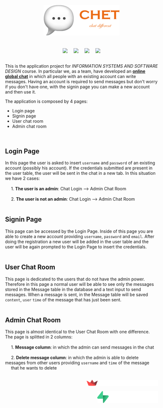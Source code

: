 <div align="center">
  <img src="https://raw.githubusercontent.com/Fedrosauro/Images/main/Images/chat_logo.png"/>
  <h1></h1>
  <img src="https://img.shields.io/badge/status-active-brightgreen"/>&nbsp;&nbsp;&nbsp;&nbsp;
  <img src="https://img.shields.io/badge/firefox-fail-red?style=flat&logo=firefox"/>&nbsp;&nbsp;&nbsp;&nbsp;
  <img src="https://img.shields.io/badge/chrome-success-green?style=flat&logo=google-chrome"/>&nbsp;&nbsp;&nbsp;&nbsp;
  <img src="https://img.shields.io/badge/safari-success-green?style=flat&logo=safari"/>
</div>
<br>

This is the application project for <i>INFORMATION SYSTEMS AND SOFTWARE DESIGN</i> course. In particular we, as a team, have developed an <b><u>online global chat</u></b> in which all people with an existing account can write messages. Having an account is required to send messages but don't worry if you don't have one, with the signin page you can make a new account and then use it.

The application is composed by 4 pages:
* Login page
* Signin page
* User chat room
* Admin chat room
<br>

<h2>Login Page</h2>
In this page the user is asked to insert <code>username</code> and <code>password</code> of an existing account (possibly his account). If the credentials submitted are present in the user table, the user will be sent in the chat in a new tab. In this situation we have 2 cases:<br><br>
&nbsp;&nbsp;&nbsp;&nbsp;&nbsp;1. <b>The user is an admin</b>: Chat Login ⟶ Admin Chat Room
<br><br>
&nbsp;&nbsp;&nbsp;&nbsp;&nbsp;2. <b>The user is not an admin</b>: Chat Login ⟶ Admin Chat Room
<br><br>

<h2>Signin Page</h2>
This page can be accessed by the Login Page. Inside of this page you are able to create a new account providing <code>username</code>, <code>password</code> and <code>email</code>. After doing the registration a new user will be added in the user table and the user will be again prompted to the Login Page to insert the credentials.
<br><br>

<h2>User Chat Room</h2>
This page is dedicated to the users that do not have the admin power. Therefore in this page a normal user will be able to see only the messages stored in the Message table in the database and a text input to send messages. When a message is sent, in the Message table will be saved <code>content</code>, <code>user</code> <code>time</code> of the message that has just been sent.
<br><br>

<h2>Admin Chat Room</h2>
This page is almost identical to the User Chat Room with one difference. The page is splitted in 2 columns:<br><br>
&nbsp;&nbsp;&nbsp;&nbsp;&nbsp;1. <b>Message column</b>: in which the admin can send messages in the chat
<br><br>
&nbsp;&nbsp;&nbsp;&nbsp;&nbsp;2. <b>Delete message column</b>: in which the admin is able to delete messages from other users providing <code>username</code> and <code>time</code> of the message &nbsp;&nbsp;&nbsp;&nbsp;&nbsp;that he wants to delete
<br>
<br>
<p align="right"><img src="https://github.com/Fedrosauro/Images/blob/main/Images/streamlit_cloud.png"/></p>
<p align="right"><img src="https://github.com/Fedrosauro/Images/blob/main/Images/supabase_test.png"/></p>
